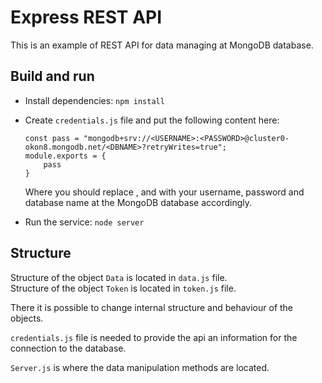 # Express REST API

This is an example of REST API for data managing at MongoDB database.

## Build and run

* Install dependencies: `npm install`

* Create `credentials.js` file and put the following content here:
    
    ```
    const pass = "mongodb+srv://<USERNAME>:<PASSWORD>@cluster0-okon8.mongodb.net/<DBNAME>?retryWrites=true";
    module.exports = {
        pass
    }
    ```
    Where you should replace <USERNAME>, <PASSWORD> and <DBNAME> with your username, password 
        and database name at the MongoDB database accordingly.
    
* Run the service: `node server`

## Structure

Structure of the object `Data` is located in `data.js` file.
<br/>
Structure of the object `Token` is located in `token.js` file.

There it is possible to change internal structure and behaviour of the objects.

`credentials.js` file is needed to provide the api an information for the connection to the database.

`Server.js` is where the data manipulation methods are located.